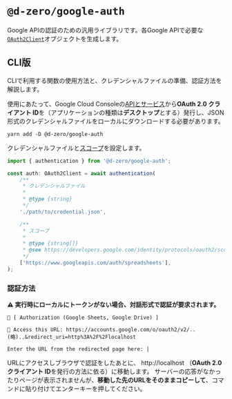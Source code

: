 # `@d-zero/google-auth`

Google APIの認証のための汎用ライブラリです。各Google APIで必要な[`OAuth2Client`](https://cloud.google.com/nodejs/docs/reference/google-auth-library/latest/google-auth-library/oauth2client)オブジェクトを生成します。

## CLI版

CLIで利用する関数の使用方法と、クレデンシャルファイルの準備、認証方法を解説します。

使用にあたって、Google Cloud Consoleの[APIとサービス](https://console.cloud.google.com/apis/credentials)から**OAuth 2.0 クライアント ID**を（アプリケーションの種類は**デスクトップ**とする）発行し、JSON形式のクレデンシャルファイルをローカルにダウンロードする必要があります。

```shell
yarn add -D @d-zero/google-auth
```

クレデンシャルファイルと[スコープ](https://developers.google.com/identity/protocols/oauth2/scopes?hl=ja)を設定します。

```ts
import { authentication } from '@d-zero/google-auth';

const auth: OAuth2Client = await authentication(
	/**
	 * クレデンシャルファイル
	 *
	 * @type {string}
	 */
	'./path/to/credential.json',

	/**
	 * スコープ
	 *
	 * @type {string[]}
	 * @see https://developers.google.com/identity/protocols/oauth2/scopes?hl=ja
	 */
	['https://www.googleapis.com/auth/spreadsheets'],
);
```

### 認証方法

**:warning: 実行時にローカルにトークンがない場合、対話形式で認証が要求されます。**

```terminal
🔑 [ Authorization (Google Sheets, Google Drive) ]

🔰 Access this URL: https://accounts.google.com/o/oauth2/v2/..(略)..&redirect_uri=http%3A%2F%2Flocalhost

Enter the URL from the redirected page here: |
```

URLにアクセスしブラウザで認証をしたあとに、 http://localhost （**OAuth 2.0 クライアント ID**を発行の方法に依る）に移動します。
サーバーの応答がなかったりページが表示されませんが、**移動した先のURLをそのままコピーして**、コマンドに貼り付けてエンターキーを押してください。
